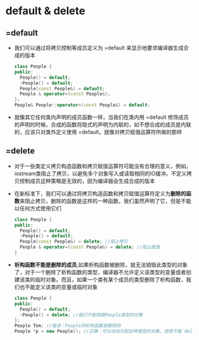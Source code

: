 # default & delete

## =default

* 我们可以通过将拷贝控制等成员定义为 =default 来显示地要求编译器生成合成的版本

  ```c++
  class People {
  public:
    People() = default;
    ~People() = default;
    People(const People&) = default;
    People & operator=(const People&);
  };
  People& People::operator=(const People&) = default;
  ```

* 就像其它任何类内声明的成员函数一样，当我们在类内用 =default 修饰成员的声明的时候，合成的函数将隐式的声明为内联的，如不想合成的成员是内联的，应该只对类外定义使用 =default，就像对拷贝赋值运算符所做的那样



## =delete

* 对于一些类定义拷贝构造函数和拷贝赋值运算符可能没有合理的意义，例如，iostream类阻止了拷贝，以避免多个对象写入或读取相同的IO缓冲。不定义拷贝控制成员这种策略是无效的，因为编译器会生成合成的版本

* 在新标准下，我们可以通过将拷贝构造函数和拷贝赋值运算符定义为**删除的函数**来阻止拷贝，删除的函数是这样的一种函数，我们虽然声明了它，但是不能以任何方式使用它们

  ```c++
  class People {
  public:
    People() = default;
    ~People() = default;
    People(const People&) = delete; //阻止拷贝
    People & operator=(const People&) = delete; //阻止赋值
  }
  ```

* **析构函数不能是删除的成员**,如果析构函数被删除，就无法销毁此类型的对象了，对于一个删除了析构函数的类型，编译器不允许定义该类型的变量或者创建该类的临时对象。而且，如果一个类有某个成员的类型删除了析构函数，我们也不能定义该类的变量或临时对象

  ```c++
  class People {
  public:
    People() = default;
    ~People() = delete; //我们不能销毁People类型的对象
  };
  People Tom; //错误：People的析构函数是删除的
  People *p = new People(); //正确：可以动态分配这种类型的对象，但是不能 delete p
  ```
